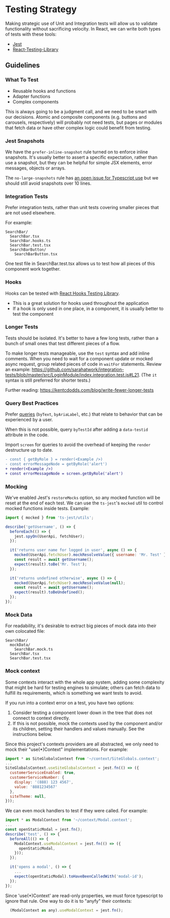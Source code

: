 # Testing Strategy

Making strategic use of Unit and Integration tests will allow us to validate functionality without sacrificing velocity. In React, we can write both types of tests with these tools:

- [Jest](https://jestjs.io/)
- [React-Testing-Library](https://testing-library.com/docs/react-testing-library/intro)

## Guidelines

### What To Test

- Reusable hooks and functions
- Adapter functions
- Complex components

This is always going to be a judgment call, and we need to be smart with our decisions. Atomic and composite components (e.g. buttons and carousels, respectively) will probably not need tests, but pages or modules that fetch data or have other complex logic could benefit from testing.

### Jest Snapshots

We have the `prefer-inline-snapshot` rule turned on to enforce inline snapshots. It's usually better to assert a specific expectation, rather than use a snapshot, but they can be helpful for simple JSX elements, error messages, objects or arrays.

The `no-large-snapshots` rule has [an open issue for Typescript use](https://github.com/jest-community/eslint-plugin-jest/issues/370) but we should still avoid snapshots over 10 lines.

### Integration Tests

Prefer integration tests, rather than unit tests covering smaller pieces that are not used elsewhere.

For example:

```
SearchBar/
  SearchBar.tsx
  SearchBar.hooks.ts
  SearchBar.test.tsx
  SearchBarButton/
    SearchBarButton.tsx
```

One test file in SearchBar.test.tsx allows us to test how all pieces of this component work together.

### Hooks

Hooks can be tested with [React Hooks Testing Library](https://react-hooks-testing-library.com/).

- This is a great solution for hooks used throughout the application
- If a hook is only used in one place, in a component, it is usually better to test the component

### Longer Tests

Tests should be isolated. It's better to have a few long tests, rather than a bunch of small ones that test different pieces of a flow.

To make longer tests manageable, use the `test` syntax and add inline comments. When you need to wait for a component update or mocked async request, group related pieces of code in `waitFor` statements. Review an example: https://github.com/sarahatwork/integration-tests/blob/master/src/LoginModule/index.integration.test.js#L21. (The `it` syntax is still preferred for shorter tests.)

Further reading: https://kentcdodds.com/blog/write-fewer-longer-tests

### Query Best Practices

Prefer [queries](https://testing-library.com/docs/dom-testing-library/api-queries#queries) (`byText`, `byAriaLabel`, etc.) that relate to behavior that can be experienced by a user.

When this is not possible, query `byTestId` after adding a `data-testid` attribute in the code.

Import `screen` for queries to avoid the overhead of keeping the `render` destructure up to date.

```diff
- const { getByRole } = render(<Example />)
- const errorMessageNode = getByRole('alert')
+ render(<Example />)
+ const errorMessageNode = screen.getByRole('alert')
```

### Mocking

We've enabled Jest's `restoreMocks` option, so any mocked function will be reset at the end of each test. We can use the `ts-jest`'s `mocked` util to control mocked functions inside tests. Example:

```javascript
import { mocked } from 'ts-jest/utils';

describe('getUsername', () => {
  beforeEach(() => {
    jest.spyOn(UserApi, fetchUser);
  });

  it('returns user name for logged in user', async () => {
    mocked(UserApi.fetchUser).mockResolveValue({ username: 'Mr. Test' });
    const result = await getUsername();
    expect(result).toBe('Mr. Test');
  });

  it('returns undefined otherwise', async () => {
    mocked(UserApi.fetchUser).mockResolveValue(null);
    const result = await getUsername();
    expect(result).toBeUndefined();
  });
});
```

### Mock Data

For readability, it's desirable to extract big pieces of mock data into their own colocated file:

```
SearchBar/
  mockData/
    SearchBar.mock.ts
  SearchBar.tsx
  SearchBar.test.tsx
```

### Mock context

Some contexts interact with the whole app system, adding some complexity that might be hard for testing engines to simulate; others can fetch data to fulfill its requirements, which is something we want tests to avoid.

If you run into a context error on a test, you have two options:

1. Consider testing a component lower down in the tree that does not connect to context directly.
2. If this is not possible, mock the contexts used by the component and/or its children, setting their handlers and values manually. See the instructions below.

Since this project's contexts providers are all abstracted, we only need to mock their "use(\*)Context" implementations. For example:

```js
import * as SiteGlobalsContext from '~/context/SiteGlobals.context';
...
SiteGlobalsContext.useSiteGlobalsContext = jest.fn(() => ({
  customerServiceEnabled: true,
  customerServiceNumber: {
    display: '(888) 123 4567',
    value: '8881234567'
  },
  siteTheme: null,
}));
```

We can even mock handlers to test if they were called. For example:

```js
import * as ModalContext from '~/context/Modal.context';
...
const openStaticModal = jest.fn();
describe('test', () => {
  beforeAll(() => {
    ModalContext.useModalContext = jest.fn(() => ({
      openStaticModal,
    }));
  });

  it('opens a modal', () => {
    ...
    expect(openStaticModal).toHaveBeenCalledWith('modal-id');
  });
});
```

Since 'use(\*)Context' are read-only properties, we must force typescript to ignore that rule. One way to do it is to "anyfy" their contexts:

```js
  (ModalContext as any).useModalContext = jest.fn();
```
